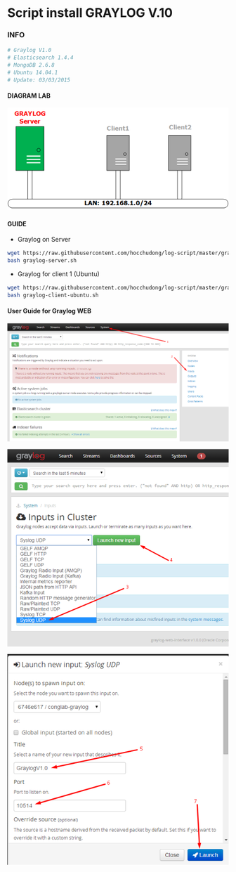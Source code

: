 # Script install GRAYLOG V.10

### INFO
```sh
# Graylog V1.0
# Elasticsearch 1.4.4
# MongoDB 2.6.8
# Ubuntu 14.04.1
# Update: 03/03/2015
```

#### DIAGRAM LAB
![Topo LAB](images/grayloglab.png)

#### GUIDE
- Graylog on Server 
```sh
wget https://raw.githubusercontent.com/hocchudong/log-script/master/graylog/graylog-server.sh
bash graylog-server.sh

```

- Graylog for client 1 (Ubuntu)
```sh
wget https://raw.githubusercontent.com/hocchudong/log-script/master/graylog/graylog-client-ubuntu.sh
bash graylog-client-ubuntu.sh
```

#### User Guide for Graylog WEB
![Step1](images/Screenshot_1.png)

![Step1](images/Screenshot_2.png)

![Step1](images/Screenshot_3.png)




